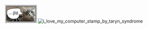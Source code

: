 ![tumblr_e324f48e407d0fd54656cd36198f7ead_0455504c_100.png](tumblr_e324f48e407d0fd54656cd36198f7ead_0455504c_100.png)
![i_love_my_computer_stamp_by_taryn_syndrome](https://github.com/user-attachments/assets/13092550-42e6-42d0-aad3-f799fa2f75b3) 
